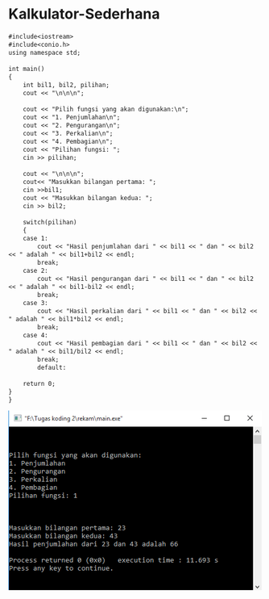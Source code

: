 # Kalkulator-Sederhana
    #include<iostream>
    #include<conio.h>
    using namespace std;

    int main()
    {
        int bil1, bil2, pilihan;
        cout << "\n\n\n";

        cout << "Pilih fungsi yang akan digunakan:\n";
        cout << "1. Penjumlahan\n";
        cout << "2. Pengurangan\n";
        cout << "3. Perkalian\n";
        cout << "4. Pembagian\n";
        cout << "Pilihan fungsi: ";
        cin >> pilihan;

        cout << "\n\n\n";
        cout<< "Masukkan bilangan pertama: ";
        cin >>bil1;
        cout << "Masukkan bilangan kedua: ";
        cin >> bil2;

        switch(pilihan)
        {
        case 1:
            cout << "Hasil penjumlahan dari " << bil1 << " dan " << bil2 << " adalah " << bil1+bil2 << endl;
            break;
        case 2:
            cout << "Hasil pengurangan dari " << bil1 << " dan " << bil2 << " adalah " << bil1-bil2 << endl;
            break;
        case 3:
            cout << "Hasil perkalian dari " << bil1 << " dan " << bil2 << " adalah " << bil1*bil2 << endl;
            break;
        case 4:
            cout << "Hasil pembagian dari " << bil1 << " dan " << bil2 << " adalah " << bil1/bil2 << endl;
            break;
            default:

        return 0;
    }
    }
   ![img](https://raw.githubusercontent.com/BambangPriam/Kalkulator-Sederhana/master/Kalkulator%20Sederhana.png)
